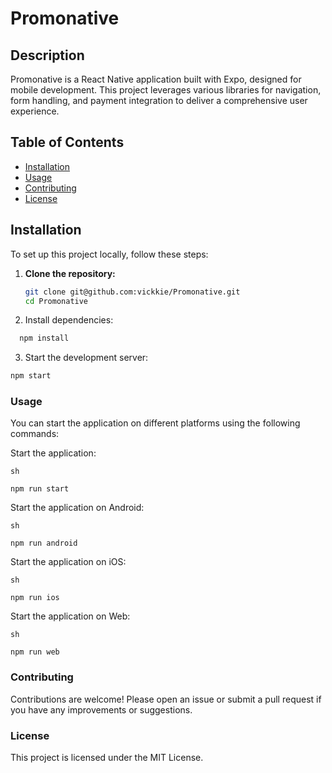 # Promonative

## Description

Promonative is a React Native application built with Expo, designed for mobile development. This project leverages various libraries for navigation, form handling, and payment integration to deliver a comprehensive user experience.

## Table of Contents

- [Installation](#installation)
- [Usage](#usage)
- [Contributing](#contributing)
- [License](#license)

## Installation

To set up this project locally, follow these steps:

1. **Clone the repository:**
   ```sh
   git clone git@github.com:vickkie/Promonative.git
   cd Promonative
   ```
2. Install dependencies:

```sh
  npm install
```

3. Start the development server:

```sh
npm start

```

### Usage

You can start the application on different platforms using the following commands:

Start the application:

```
sh

npm run start
```

Start the application on Android:

```
sh

npm run android
```

Start the application on iOS:

```
sh

npm run ios
```

Start the application on Web:

```
sh

npm run web
```

### Contributing

Contributions are welcome! Please open an issue or submit a pull request if you have any improvements or suggestions.

### License

This project is licensed under the MIT License.
